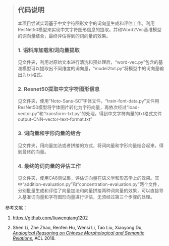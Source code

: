 > ## 代码说明
>
> 本项目尝试实现基于中文字符图形文字的词向量生成和评估工作。利用ResNet50模型来实现中文字符图形信息的提取，并和Word2Vec基准模型的词向量结合，最终评估得到的词向量的效果。
>
> ### 1. 语料库加载和词向量提取
>
> 见<Chinese-Wiki-words>文件夹，利用<wiki-words-loading>对原始文本进行清洗和预处理后，“word-vec.py”包含的基准模型可以提取出不同维度的词向量，“model2txt.py”将模型中的词向量输出为txt格式。
>
> ### 2. Resnet50提取中文字符图形信息
>
> 见<ResNet>文件夹，使用“Noto-Sans-SC”字体文件，“train-font-data.py”文件用ResNet50模型将字体图片转化为字符向量，再依次经过“load-vector.py”和“transform-txt.py”的处理，得到中文字符向量的txt格式文件output-CNN-vector-text-format.txt”
>
> ### 3. 词向量和字形向量的结合
>
> 见<vector-combination>文件夹，用向量加法或者拼接的方式，将词向量和字形向量结合起来，得到最终的向量。
>
> ### 4. 最终的词向量的评估工作
>
> 见<word-vector-evaluation>文件夹，使用CA8测试集，评估词向量在语义学和形态学上的效果。其中“addition-evaluation.py”和“concentration-evaluation.py”两个文件，分别批量生成和评估了向量加法和向量拼接两种词向量的效果，可以直接导入基准词向量和字符图形向量进行评估，无须经过第三个步骤<vector-combination>的处理。

参考文献：

1. https://github.com/liuwenqiang1202

2. Shen Li, Zhe Zhao, Renfen Hu, Wensi Li, Tao Liu, Xiaoyong Du, <a href="http://aclweb.org/anthology/P18-2023"><em>Analogical Reasoning on Chinese Morphological and Semantic Relations</em></a>, ACL 2018.


